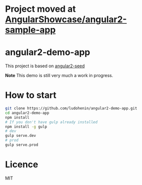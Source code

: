 **Project moved** at [AngularShowcase/angular2-sample-app](https://github.com/AngularShowcase/angular2-sample-app)
===

# angular2-demo-app

This project is based on [angular2-seed](https://github.com/mgechev/angular2-seed)

**Note** This demo is still very much a work in progress.

# How to start

```bash
git clone https://github.com/ludohenin/angular2-demo-app.git
cd angular2-demo-app
npm install
# If you don't have gulp already installed
npm install -g gulp
# dev
gulp serve.dev
# prod
gulp serve.prod
```

# Licence

MIT
